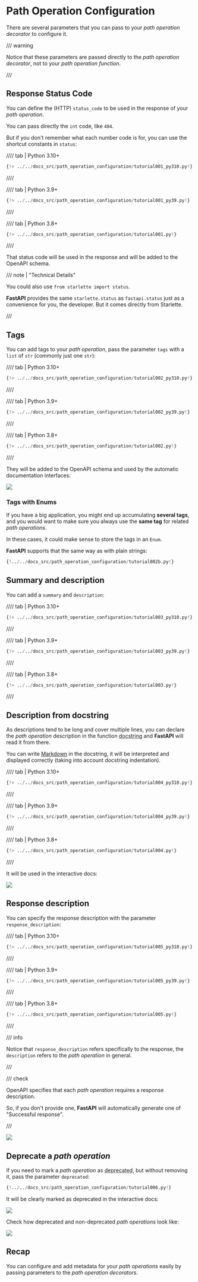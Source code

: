 # Path Operation Configuration

There are several parameters that you can pass to your *path operation decorator* to configure it.

/// warning

Notice that these parameters are passed directly to the *path operation decorator*, not to your *path operation function*.

///

## Response Status Code

You can define the (HTTP) `status_code` to be used in the response of your *path operation*.

You can pass directly the `int` code, like `404`.

But if you don't remember what each number code is for, you can use the shortcut constants in `status`:

//// tab | Python 3.10+

```Python hl_lines="1  15"
{!> ../../docs_src/path_operation_configuration/tutorial001_py310.py!}
```

////

//// tab | Python 3.9+

```Python hl_lines="3  17"
{!> ../../docs_src/path_operation_configuration/tutorial001_py39.py!}
```

////

//// tab | Python 3.8+

```Python hl_lines="3  17"
{!> ../../docs_src/path_operation_configuration/tutorial001.py!}
```

////

That status code will be used in the response and will be added to the OpenAPI schema.

/// note | "Technical Details"

You could also use `from starlette import status`.

**FastAPI** provides the same `starlette.status` as `fastapi.status` just as a convenience for you, the developer. But it comes directly from Starlette.

///

## Tags

You can add tags to your *path operation*, pass the parameter `tags` with a `list` of `str` (commonly just one `str`):

//// tab | Python 3.10+

```Python hl_lines="15  20  25"
{!> ../../docs_src/path_operation_configuration/tutorial002_py310.py!}
```

////

//// tab | Python 3.9+

```Python hl_lines="17  22  27"
{!> ../../docs_src/path_operation_configuration/tutorial002_py39.py!}
```

////

//// tab | Python 3.8+

```Python hl_lines="17  22  27"
{!> ../../docs_src/path_operation_configuration/tutorial002.py!}
```

////

They will be added to the OpenAPI schema and used by the automatic documentation interfaces:

<img src="/img/tutorial/path-operation-configuration/image01.png">

### Tags with Enums

If you have a big application, you might end up accumulating **several tags**, and you would want to make sure you always use the **same tag** for related *path operations*.

In these cases, it could make sense to store the tags in an `Enum`.

**FastAPI** supports that the same way as with plain strings:

```Python hl_lines="1  8-10  13  18"
{!../../docs_src/path_operation_configuration/tutorial002b.py!}
```

## Summary and description

You can add a `summary` and `description`:

//// tab | Python 3.10+

```Python hl_lines="18-19"
{!> ../../docs_src/path_operation_configuration/tutorial003_py310.py!}
```

////

//// tab | Python 3.9+

```Python hl_lines="20-21"
{!> ../../docs_src/path_operation_configuration/tutorial003_py39.py!}
```

////

//// tab | Python 3.8+

```Python hl_lines="20-21"
{!> ../../docs_src/path_operation_configuration/tutorial003.py!}
```

////

## Description from docstring

As descriptions tend to be long and cover multiple lines, you can declare the *path operation* description in the function <abbr title="a multi-line string as the first expression inside a function (not assigned to any variable) used for documentation">docstring</abbr> and **FastAPI** will read it from there.

You can write <a href="https://en.wikipedia.org/wiki/Markdown" class="external-link" target="_blank">Markdown</a> in the docstring, it will be interpreted and displayed correctly (taking into account docstring indentation).

//// tab | Python 3.10+

```Python hl_lines="17-25"
{!> ../../docs_src/path_operation_configuration/tutorial004_py310.py!}
```

////

//// tab | Python 3.9+

```Python hl_lines="19-27"
{!> ../../docs_src/path_operation_configuration/tutorial004_py39.py!}
```

////

//// tab | Python 3.8+

```Python hl_lines="19-27"
{!> ../../docs_src/path_operation_configuration/tutorial004.py!}
```

////

It will be used in the interactive docs:

<img src="/img/tutorial/path-operation-configuration/image02.png">

## Response description

You can specify the response description with the parameter `response_description`:

//// tab | Python 3.10+

```Python hl_lines="19"
{!> ../../docs_src/path_operation_configuration/tutorial005_py310.py!}
```

////

//// tab | Python 3.9+

```Python hl_lines="21"
{!> ../../docs_src/path_operation_configuration/tutorial005_py39.py!}
```

////

//// tab | Python 3.8+

```Python hl_lines="21"
{!> ../../docs_src/path_operation_configuration/tutorial005.py!}
```

////

/// info

Notice that `response_description` refers specifically to the response, the `description` refers to the *path operation* in general.

///

/// check

OpenAPI specifies that each *path operation* requires a response description.

So, if you don't provide one, **FastAPI** will automatically generate one of "Successful response".

///

<img src="/img/tutorial/path-operation-configuration/image03.png">

## Deprecate a *path operation*

If you need to mark a *path operation* as <abbr title="obsolete, recommended not to use it">deprecated</abbr>, but without removing it, pass the parameter `deprecated`:

```Python hl_lines="16"
{!../../docs_src/path_operation_configuration/tutorial006.py!}
```

It will be clearly marked as deprecated in the interactive docs:

<img src="/img/tutorial/path-operation-configuration/image04.png">

Check how deprecated and non-deprecated *path operations* look like:

<img src="/img/tutorial/path-operation-configuration/image05.png">

## Recap

You can configure and add metadata for your *path operations* easily by passing parameters to the *path operation decorators*.
